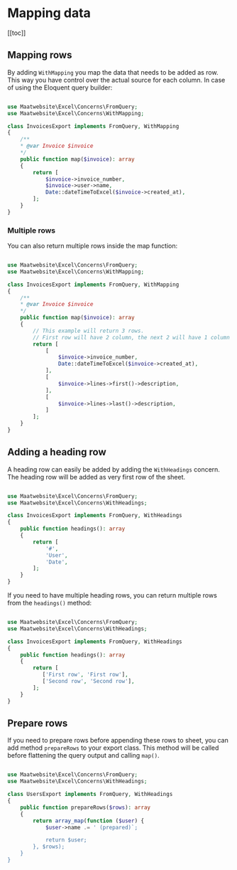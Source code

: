 # Mapping data

[[toc]]

## Mapping rows

By adding `WithMapping` you map the data that needs to be added as row. This way you have control over the actual source for each column.
In case of using the Eloquent query builder: 

```php

use Maatwebsite\Excel\Concerns\FromQuery;
use Maatwebsite\Excel\Concerns\WithMapping;

class InvoicesExport implements FromQuery, WithMapping
{    
    /**
    * @var Invoice $invoice
    */
    public function map($invoice): array
    {
        return [
            $invoice->invoice_number,
            $invoice->user->name,
            Date::dateTimeToExcel($invoice->created_at),
        ];
    }
}
```


### Multiple rows

You can also return multiple rows inside the map function:

```php

use Maatwebsite\Excel\Concerns\FromQuery;
use Maatwebsite\Excel\Concerns\WithMapping;

class InvoicesExport implements FromQuery, WithMapping
{    
    /**
    * @var Invoice $invoice
    */
    public function map($invoice): array
    {
        // This example will return 3 rows.
        // First row will have 2 column, the next 2 will have 1 column
        return [
            [
                $invoice->invoice_number,
                Date::dateTimeToExcel($invoice->created_at),
            ],
            [
                $invoice->lines->first()->description,
            ],
            [
                $invoice->lines->last()->description,
            ]
        ];
    }
}
```

## Adding a heading row

A heading row can easily be added by adding the `WithHeadings` concern. The heading row will be added
as very first row of the sheet.

```php

use Maatwebsite\Excel\Concerns\FromQuery;
use Maatwebsite\Excel\Concerns\WithHeadings;

class InvoicesExport implements FromQuery, WithHeadings
{   
    public function headings(): array
    {
        return [
            '#',
            'User',
            'Date',
        ];
    }
}
```

If you need to have multiple heading rows, you can return multiple rows from the `headings()` method:


```php

use Maatwebsite\Excel\Concerns\FromQuery;
use Maatwebsite\Excel\Concerns\WithHeadings;

class InvoicesExport implements FromQuery, WithHeadings
{   
    public function headings(): array
    {
        return [
           ['First row', 'First row'],
           ['Second row', 'Second row'],
        ];
    }
}
```

## Prepare rows

If you need to prepare rows before appending these rows to sheet, you can add method `prepareRows` to your export class. This method will be called before flattening the query output and calling `map()`.

```php

use Maatwebsite\Excel\Concerns\FromQuery;
use Maatwebsite\Excel\Concerns\WithHeadings;

class UsersExport implements FromQuery, WithHeadings
{   
    public function prepareRows($rows): array
    {
        return array_map(function ($user) {
            $user->name .= ' (prepared)`;

            return $user;
        }, $rows);
    }
}
```
